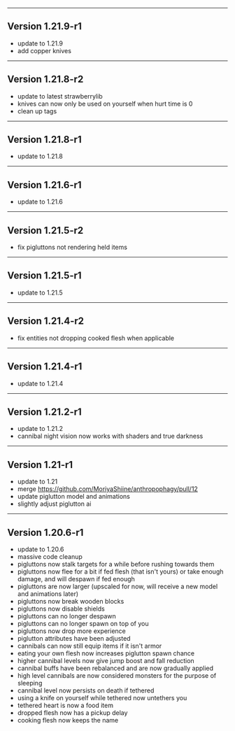 ------------------------------------------------------
Version 1.21.9-r1
------------------------------------------------------
- update to 1.21.9
- add copper knives

------------------------------------------------------
Version 1.21.8-r2
------------------------------------------------------
- update to latest strawberrylib
- knives can now only be used on yourself when hurt time is 0
- clean up tags

------------------------------------------------------
Version 1.21.8-r1
------------------------------------------------------
- update to 1.21.8

------------------------------------------------------
Version 1.21.6-r1
------------------------------------------------------
- update to 1.21.6

------------------------------------------------------
Version 1.21.5-r2
------------------------------------------------------
- fix pigluttons not rendering held items

------------------------------------------------------
Version 1.21.5-r1
------------------------------------------------------
- update to 1.21.5

------------------------------------------------------
Version 1.21.4-r2
------------------------------------------------------
- fix entities not dropping cooked flesh when applicable

------------------------------------------------------
Version 1.21.4-r1
------------------------------------------------------
- update to 1.21.4

------------------------------------------------------
Version 1.21.2-r1
------------------------------------------------------
- update to 1.21.2
- cannibal night vision now works with shaders and true darkness

------------------------------------------------------
Version 1.21-r1
------------------------------------------------------
- update to 1.21
- merge https://github.com/MoriyaShiine/anthropophagy/pull/12
- update piglutton model and animations
- slightly adjust piglutton ai

------------------------------------------------------
Version 1.20.6-r1
------------------------------------------------------
- update to 1.20.6
- massive code cleanup
- pigluttons now stalk targets for a while before rushing towards them
- pigluttons now flee for a bit if fed flesh (that isn't yours) or take enough damage, and will despawn if fed enough
- pigluttons are now larger (upscaled for now, will receive a new model and animations later)
- pigluttons now break wooden blocks
- pigluttons now disable shields
- pigluttons can no longer despawn
- pigluttons can no longer spawn on top of you
- pigluttons now drop more experience
- piglutton attributes have been adjusted
- cannibals can now still equip items if it isn't armor
- eating your own flesh now increases piglutton spawn chance
- higher cannibal levels now give jump boost and fall reduction
- cannibal buffs have been rebalanced and are now gradually applied
- high level cannibals are now considered monsters for the purpose of sleeping
- cannibal level now persists on death if tethered
- using a knife on yourself while tethered now untethers you
- tethered heart is now a food item
- dropped flesh now has a pickup delay
- cooking flesh now keeps the name